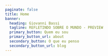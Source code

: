 ```yaml
---
paginate: false
title: Home
banner:
  heading: Giovanni Bassi
  tagline: REFLETINDO SOBRE O MUNDO - PREVIEW
  primary_button: Quem eu sou
  primary_button_url: about
  secondary_button: O que eu penso
  secondary_button_url: blog
---
```

